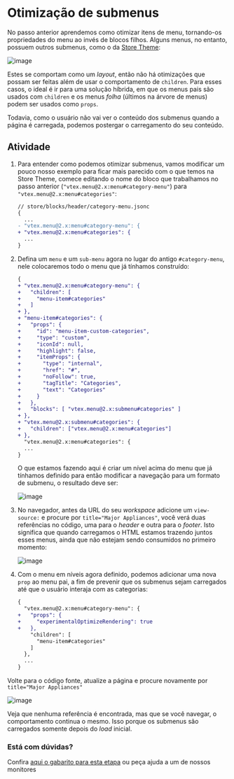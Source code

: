 
  # Otimização de submenus

No passo anterior aprendemos como otimizar itens de menu, tornando-os propriedades do menu ao invés de blocos filhos. Alguns menus, no entanto, possuem outros submenus, como o da [Store Theme](storetheme.vtex.com):

![image](https://user-images.githubusercontent.com/18701182/93831521-5d848700-fc49-11ea-9773-c2d727013f95.png)

Estes se comportam como um _layout_, então não há otimizações que possam ser feitas além de usar o comportamento de `children`. Para esses casos, o ideal é ir para uma solução híbrida, em que os menus pais são usados com `children` e os menus *folha* (últimos na árvore de menus) podem ser usados como `props`. 

Todavia, como o usuário não vai ver o conteúdo dos submenus quando a página é carregada, podemos postergar o carregamento do seu conteúdo. 

## Atividade

1. Para entender como podemos otimizar submenus, vamos modificar um pouco nosso exemplo para ficar mais parecido com o que temos na Store Theme, comece editando o nome do bloco que trabalhamos no passo anterior (`"vtex.menu@2.x:menu#category-menu"`) para `"vtex.menu@2.x:menu#categories"`:

    ```diff
    // store/blocks/header/category-menu.jsonc
    {
      ...
    - "vtex.menu@2.x:menu#category-menu": {
    + "vtex.menu@2.x:menu#categories": {
      ...
    }
    ```

2. Defina um `menu` e um `sub-menu` agora no lugar do antigo `#category-menu`, nele colocaremos todo o menu que já tínhamos construído:

    ```diff
    {
    + "vtex.menu@2.x:menu#category-menu": {
    +   "children": [
    +     "menu-item#categories"
    +   ]
    + },
    + "menu-item#categories": {
    +   "props": {
    +     "id": "menu-item-custom-categories",
    +     "type": "custom",
    +     "iconId": null,
    +     "highlight": false,
    +     "itemProps": {
    +       "type": "internal",
    +       "href": "#",
    +       "noFollow": true,
    +       "tagTitle": "Categories",
    +       "text": "Categories"
    +     }
    +   },
    +   "blocks": [ "vtex.menu@2.x:submenu#categories" ]
    + },
    + "vtex.menu@2.x:submenu#categories": {
    +   "children": ["vtex.menu@2.x:menu#categories"]
    + },
      "vtex.menu@2.x:menu#categories": {
      ...
    }
    ```

    O que estamos fazendo aqui é criar um nível acima do menu que já tínhamos definido para então modificar a navegação para um formato de submenu, o resultado deve ser: 

    ![image](https://user-images.githubusercontent.com/18701182/93835843-fa015600-fc56-11ea-9b0e-b30a281b2d2b.png)

3. No navegador, antes da URL do seu _workspace_ adicione um `view-source:` e procure por `title="Major Appliances"`, você verá duas referências no código, uma para o _header_ e outra para o _footer_. Isto significa que quando carregamos o HTML estamos trazendo juntos esses menus, ainda que não estejam sendo consumidos no primeiro momento:

    ![image](https://user-images.githubusercontent.com/18701182/93836918-a7299d80-fc5a-11ea-8804-0b2722742e17.png)

4. Com o menu em níveis agora definido, podemos adicionar uma nova `prop` ao menu pai, a fim de prevenir que os submenus sejam carregados até que o usuário interaja com as categorias:

    ```diff
    {
      "vtex.menu@2.x:menu#category-menu": {
    +   "props": {
    +     "experimentalOptimizeRendering": true
    +   },
        "children": [
          "menu-item#categories"
        ]
      },
      ...
    }
    ```

Volte para o código fonte, atualize a página e procure novamente por `title="Major Appliances"`

![image](https://user-images.githubusercontent.com/18701182/93837006-f5d73780-fc5a-11ea-84c8-18542756e5a7.png)

Veja que nenhuma referência é encontrada, mas que se você navegar, o comportamento continua o mesmo. Isso porque os submenus são carregados somente depois do *load* inicial.


  ### Está com dúvidas?

  Confira [aqui o gabarito para esta etapa](https://vtex-enterprise-group.readme.io/learning/docs/course-store-performance-step03submenu-optimization-answersheet) ou peça ajuda a um de nossos monitores